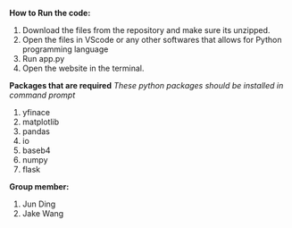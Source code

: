 **How to Run the code:**

1. Download the files from the repository and make sure its unzipped.
2. Open the files in VScode or any other softwares that allows for Python programming language 
3. Run app.py
4. Open the website in the terminal. 

**Packages that are required**
*These python packages should be installed in command prompt*

1. yfinace
2. matplotlib 
3. pandas 
4. io
5. baseb4 
6. numpy
7. flask 

**Group member:**
1. Jun Ding
2. Jake Wang 